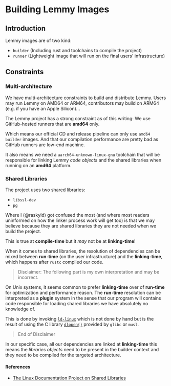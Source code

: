 # Building Lemmy Images

## Introduction

Lemmy images are of two kind:
- `builder` (Including rust and toolchains to compile the project)
- `runner` (Lightweight image that will run on the final users' infrastructure)

## Constraints

### Multi-architecture

We have multi-architecture constraints to build and distribute Lemmy.
Users may run Lemmy on AMD64 or ARM64, contributors may build on ARM64
(e.g. if you have an Apple Silicon)...

The Lemmy project has a strong constraint as of this writing:
We use GitHub-hosted runners that are **amd64** only.

Which means our official CD and release pipeline can only use `amd64 builder` images.
And that our compilation performance are pretty bad as GitHub runners are
low-end machine.

It also means we need a `aarch64-unknown-linux-gnu` toolchain that will be responsible
for linking Lemmy *code objects* and the shared libraries when running on an
**amd64** platform.

### Shared Libraries

The project uses two shared libraries:
- `libssl-dev`
- `pg`

Where I (@raskyld) got confused the most (and where most readers uninformed on
how the linker process work will get too) is that we may believe because
they are shared libraries they are not needed when we build the project.

This is true at **compile-time** but it *may* not be at **linking-time**!

When it comes to shared libraries, the resolution of dependencies can be mixed
between **run-time** (on the user infrastructure) and the **linking-time**, which
happens after `rustc` compiled our code.

> Disclaimer: The following part is my own interpretation and may be incorrect.

On Unix systems, it seems common to prefer **linking-time** over of **run-time** for
optimization and performance reason. The **run-time** resolution can be interpreted as
a **plugin** system in the sense that our program will contains code responsible for
loading shared libraries we have absolutely no knowledge of.

This is done by invoking [`ld-linux`][ld-linux-man] which is not done by hand but is the
result of using the C library [`dlopen()`][dlopen-man] provided by `glibc` or `musl`.

> End of Disclaimer

In our specific case, all our dependencies are linked at **linking-time** this means
the *libraries objects* need to be present in the builder context and they need to
be compiled for the targeted architecture.

#### References

- [The Linux Documentation Project on Shared Libraries][tldp-lib]

[tldp-lib]: https://tldp.org/HOWTO/Program-Library-HOWTO/shared-libraries.html
[ld-linux-man]: https://linux.die.net/man/8/ld-linux
[dlopen-man]: https://linux.die.net/man/3/dlopen
